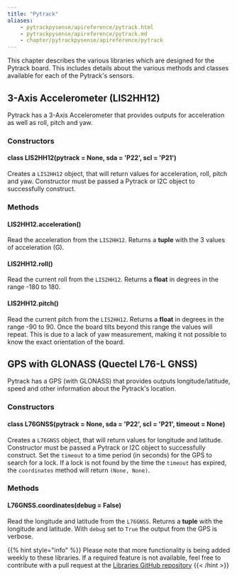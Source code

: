 ```yaml
---
title: "Pytrack"
aliases:
    - pytrackpysense/apireference/pytrack.html
    - pytrackpysense/apireference/pytrack.md
    - chapter/pytrackpysense/apireference/pytrack
---
```


This chapter describes the various libraries which are designed for the Pytrack board. This includes details about the various methods and classes available for each of the Pytrack's sensors.

## 3-Axis Accelerometer (LIS2HH12)

Pytrack has a 3-Axis Accelerometer that provides outputs for acceleration as well as roll, pitch and yaw.

### Constructors

#### class LIS2HH12(pytrack = None, sda = 'P22', scl = 'P21')

Creates a `LIS2HH12` object, that will return values for acceleration, roll, pitch and yaw. Constructor must be passed a Pytrack or I2C object to successfully construct.

### Methods

#### LIS2HH12.acceleration()

Read the acceleration from the `LIS2HH12`. Returns a **tuple** with the 3 values of acceleration (G).

#### LIS2HH12.roll()

Read the current roll from the `LIS2HH12`. Returns a **float** in degrees in the range -180 to 180.

#### LIS2HH12.pitch()

Read the current pitch from the `LIS2HH12`. Returns a **float** in degrees in the range -90 to 90. Once the board tilts beyond this range the values will repeat. This is due to a lack of yaw measurement, making it not possible to know the exact orientation of the board.

## GPS with GLONASS (Quectel L76-L GNSS)

Pytrack has a GPS (with GLONASS) that provides outputs longitude/latitude, speed and other information about the Pytrack's location.

### Constructors

#### class L76GNSS(pytrack = None, sda = 'P22', scl = 'P21', timeout = None)

Creates a `L76GNSS` object, that will return values for longitude and latitude. Constructor must be passed a Pytrack or I2C object to successfully construct. Set the `timeout` to a time period (in seconds) for the GPS to search for a lock. If a lock is not found by the time the `timeout` has expired, the `coordinates` method will return `(None, None)`.

### Methods

#### L76GNSS.coordinates(debug = False)

Read the longitude and latitude from the `L76GNSS`. Returns a **tuple** with the longitude and latitude. With `debug` set to `True` the output from the GPS is verbose.

{{% hint style="info" %}}
Please note that more functionality is being added weekly to these libraries. If a required feature is not available, feel free to contribute with a pull request at the [Libraries GitHub repository](https://github.com/pycom/pycom-libraries)
{{< /hint >}}

